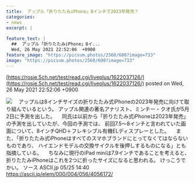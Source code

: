```yaml
---
title:  アップル「折りたたみiPhone」8インチで2023年発売？  
categories:
- news
excerpt: |
  
feature_text: |
  ##  アップル「折りたたみiPhone」8イ...
  Wed, 26 May 2021 22:52:06  +0900
feature_image: "https://picsum.photos/2560/600?image=733"
image: "https://picsum.photos/2560/600?image=733"
---
```


[https://rosie.5ch.net/test/read.cgi/liveplus/1622037126/](https://rosie.5ch.net/test/read.cgi/liveplus/1622037126/)
posted on Wed, 26 May 2021 22:52:06  +0900

<!--more-->

![](https://ascii.jp/img/2021/05/25/3204556/l/45d28680bc0da293.jpg) 　アップルは8インチサイズの折りたたみ式iPhoneの2023年発売に向けて取り組んでいるという。 アップル関連の著名アナリスト、ミンチー・クオ氏が5月2日に予測を出した。 　同氏は以前から「折りたたみ式iPhoneは2023年発売」の予測を出していたが、今回の予測では、 前回7.5〜8インチと言われていた画面について、8インチQHD＋フレキシブル有機ELディスプレーとした。 　また、「折りたたみ式iPhoneはすべてのスマホブランドにとってなくてはならないものであり、 ハイエンドモデルの交換サイクルを後押しするものになる」とも指摘している。 　ちなみに現行のiPad miniは7.9インチであることを考えると、折りたたみiPhoneはこれを2つに折ったサイズになると思われる。 けっこうでかい。 ソース ASCII.jp 05/25 14:40 https://ascii.jp/elem/000/004/056/4056172/
